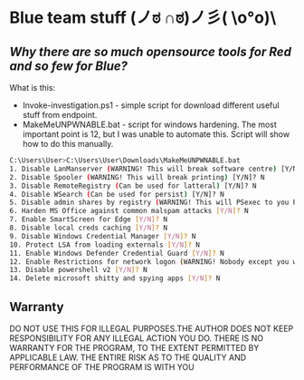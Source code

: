 # Blue team stuff    (ノಠ ∩ಠ)ノ彡( \o°o)\
## _Why there are so much opensource tools for Red and so few for Blue?_

What is this:
- Invoke-investigation.ps1 - simple script for download different useful stuff from endpoint.
- MakeMeUNPWNABLE.bat - script for windows hardening. The most important point is 12, but I was unable to automate this. Script will show how to do this manually.


```sh
C:\Users\User>C:\Users\User\Downloads\MakeMeUNPWNABLE.bat
1. Disable LanManserver (WARNING! This will break software centre) [Y/N]? N
2. Disable Spooler (WARNING! This will break printing) [Y/N]? N
3. Disable RemoteRegistry (Can be used for latteral) [Y/N]? N
4. Disable WSearch (Can be used for persist) [Y/N]? N
5. Disable admin shares by registry (WARNING! This will PSexec to you PC) [Y/N]? N
6. Harden MS Office against common malspam attacks [Y/N]? N
7. Enable SmartScreen for Edge [Y/N]? N
8. Disable local creds caching [Y/N]? N
9. Disable Windows Credential Manager [Y/N]? N
10. Protect LSA from loading externals [Y/N]? N
11. Enable Windows Defender Credential Guard [Y/N]? N
12. Enable Restrictions for network logon (WARNING! Nobody except you will have possibility to logon to you PC) [Y/N]? N
13. Disable powershell v2 [Y/N]? N
14. Delete microsoft shitty and spying apps [Y/N]? N
```
## Warranty
DO NOT USE THIS FOR ILLEGAL PURPOSES.THE AUTHOR DOES NOT KEEP RESPONSIBILITY FOR ANY ILLEGAL ACTION YOU DO.
THERE IS NO WARRANTY FOR THE PROGRAM, TO THE EXTENT PERMITTED BY APPLICABLE LAW. 
THE ENTIRE RISK AS TO THE QUALITY AND PERFORMANCE OF THE PROGRAM IS WITH YOU

